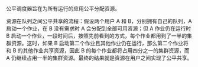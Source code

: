 公平调度器旨在为所有运行的应用公平分配资源。

资源在队列之间公平共享的流程：假设两个用户 A 和 B，分别拥有自己的队列，A 启动一个作业，在 B 没有需求时 A 会分配到全部可用资源；但 A 作业仍在运行时 B 启动一个作业，一段时间后，按照先前看到的方式，每个作业都用到了一半的集群资源。这时，如果 B 启动第二个作业且其他作业仍在运行，那么第二个作业将和 B 的其他作业共享资源，因此 B 的每个作业都将占用四分之一的集群资源，而 A 仍继续占用一半的集群资源。最终的结果就是资源在用户之间实现了公平共享。


